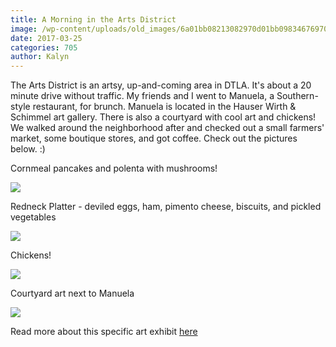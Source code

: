 ```yaml
---
title: A Morning in the Arts District
image: /wp-content/uploads/old_images/6a01bb08213082970d01bb09834676970d-pi.jpg
date: 2017-03-25
categories: 705
author: Kalyn
---
```


The Arts District is an artsy, up-and-coming area in DTLA. It's about a 20 minute drive without traffic. My friends and I went to Manuela, a Southern-style restaurant, for brunch. Manuela is located in the Hauser Wirth &amp; Schimmel art gallery. There is also a courtyard with cool art and chickens! We walked around the neighborhood after and checked out a small farmers' market, some boutique stores, and got coffee. Check out the pictures below. :)

Cornmeal pancakes and polenta with mushrooms!


![](/old_images/6a01bb08213082970d01bb098346ae970d-pi.jpg)

Redneck Platter - deviled eggs, ham, pimento cheese, biscuits, and pickled vegetables


![](/old_images/6a01bb08213082970d01b8d26a7618970c-pi.jpg)

Chickens!


![](/old_images/6a01bb08213082970d01bb098346d9970d-pi.jpg)

Courtyard art next to Manuela


![](/old_images/6a01bb08213082970d01b7c8e00f99970b-pi.jpg)

Read more about this specific art exhibit [here](https://www.hauserwirthlosangeles.com/exhibitions/jason-rhoades-installations-1994-2006-20170219)

